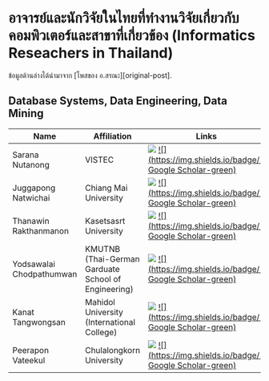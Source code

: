# อาจารย์และนักวิจัยในไทยที่ทำงานวิจัยเกี่ยวกับคอมพิวเตอร์และสาขาที่เกี่ยวข้อง (Informatics Reseachers in Thailand)

ข้อมูลด้านล่างได้นำมาจาก [โพสของ อ.สรณะ][original-post].


## Database Systems, Data Engineering, Data Mining
|Name|Affiliation|Links|
|---|---|---|
|Sarana Nutanong|VISTEC|[![](https://img.shields.io/badge/-Web-green)](https://www.vistec.ac.th/academic/faculty_detail.php?school=IST&id=55) [![](https://img.shields.io/badge/-Google Scholar-green)](https://scholar.google.de/citations?hl=en&user=fEPAC_AAAAAJ&view_op=list_works)|
|Juggapong Natwichai|Chiang Mai University|[![](https://img.shields.io/badge/-Web-green)](https://cpe.eng.cmu.ac.th/2013/academicview-english.php?academiceng_id=18) [![](https://img.shields.io/badge/-Google Scholar-green)](http://scholar.google.co.th/citations?user=q0ex--QAAAAJ&hl=th)|
|Thanawin Rakthanmanon|Kasetsasrt University|[![](https://img.shields.io/badge/-Web-green)](https://www.cpe.ku.ac.th/~fengtwr) [![](https://img.shields.io/badge/-Google Scholar-green)](https://scholar.google.de/citations?hl=en&user=zJrE6nkAAAAJ)|
|Yodsawalai Chodpathumwan|KMUTNB (Thai-German Garduate School of Engineering)|[![](https://img.shields.io/badge/-Web-green)](https://tggs.kmutnb.ac.th/?page_id=2947) [![](https://img.shields.io/badge/-Google Scholar-green)](https://scholar.google.de/citations?user=4K13tqIAAAAJ&hl=en&oi=ao)|
|Kanat Tangwongsan|Mahidol University (International College)|[![](https://img.shields.io/badge/-Web-green)](http://www.philinelabs.net/~ktangwon/) [![](https://img.shields.io/badge/-Google Scholar-green)](https://scholar.google.com/citations?hl=en&user=MwnBkgcAAAAJ)|
|Peerapon Vateekul|Chulalongkorn University|[![](https://img.shields.io/badge/-Web-green)](https://www.cp.eng.chula.ac.th/~peerapon/) [![](https://img.shields.io/badge/-Google Scholar-green)](https://scholar.google.com/citations?hl=en&user=0mFI2A0AAAAJ)|
